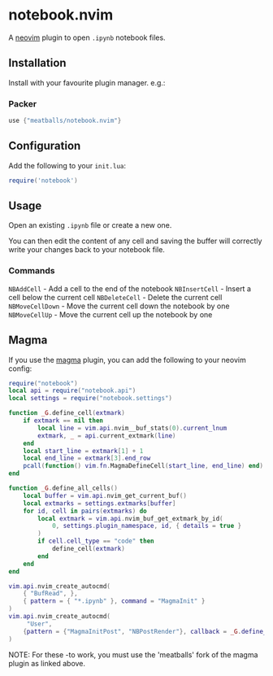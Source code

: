 # notebook.nvim
A [neovim](https://neovim.io) plugin to open `.ipynb` notebook files.

## Installation
Install with your favourite plugin manager. e.g.:

### Packer
```lua
use {"meatballs/notebook.nvim"}
```

## Configuration
Add the following to your `init.lua`:

```lua
require('notebook')
```

## Usage
Open an existing `.ipynb` file or create a new one.

You can then edit the content of any cell and saving the buffer will correctly write your changes back to your notebook file.

### Commands
`NBAddCell` - Add a cell to the end of the notebook
`NBInsertCell` - Insert a cell below the current cell
`NBDeleteCell` - Delete the current cell
`NBMoveCellDown` - Move the current cell down the notebook by one
`NBMoveCellUp` - Move the current cell up the notebook by one

## Magma
If you use the [magma](https://github.com/meatballs/magma-nvim) plugin, you can add the following to your neovim config:

```lua
require("notebook")
local api = require("notebook.api")
local settings = require("notebook.settings")

function _G.define_cell(extmark)
    if extmark == nil then
        local line = vim.api.nvim__buf_stats(0).current_lnum
        extmark, _ = api.current_extmark(line)
    end
    local start_line = extmark[1] + 1
    local end_line = extmark[3].end_row
    pcall(function() vim.fn.MagmaDefineCell(start_line, end_line) end)
end

function _G.define_all_cells()
    local buffer = vim.api.nvim_get_current_buf()
    local extmarks = settings.extmarks[buffer]
    for id, cell in pairs(extmarks) do
        local extmark = vim.api.nvim_buf_get_extmark_by_id(
            0, settings.plugin_namespace, id, { details = true }
        )
        if cell.cell_type == "code" then
            define_cell(extmark)
        end
    end
end

vim.api.nvim_create_autocmd(
    { "BufRead", },
    { pattern = { "*.ipynb" }, command = "MagmaInit" }
)
vim.api.nvim_create_autocmd(
     "User",
    {pattern = {"MagmaInitPost", "NBPostRender"}, callback = _G.define_all_cells }
)
```

NOTE: For these -to work, you must use the 'meatballs' fork of the magma plugin as linked above.
